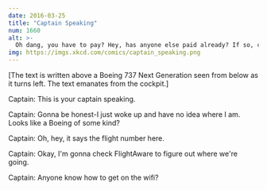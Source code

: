 ```yaml
---
date: 2016-03-25
title: "Captain Speaking"
num: 1660
alt: >-
  Oh dang, you have to pay? Hey, has anyone else paid already? If so, can I borrow your phone for a sec?
img: https://imgs.xkcd.com/comics/captain_speaking.png
---
```

[The text is written above a Boeing 737 Next Generation seen from below as it turns left. The text emanates from the cockpit.]

Captain: This is your captain speaking.

Captain: Gonna be honest-I just woke up and have no idea where I am. Looks like a Boeing of some kind?

Captain: Oh, hey, it says the flight number here.

Captain: Okay, I'm gonna check FlightAware to figure out where we're going.

Captain: Anyone know how to get on the wifi?